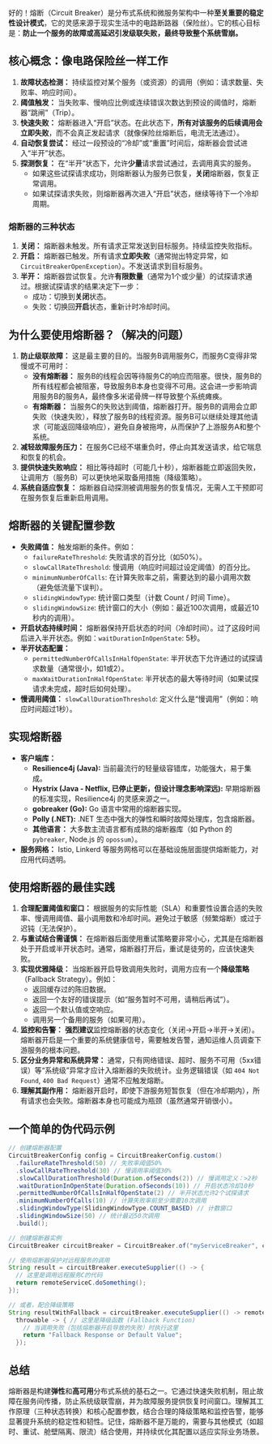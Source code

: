好的！熔断（Circuit Breaker）是分布式系统和微服务架构中一种**至关重要的稳定性设计模式**，它的灵感来源于现实生活中的电路断路器（保险丝）。它的核心目标是：**防止一个服务的故障或高延迟引发级联失败，最终导致整个系统雪崩。**

## 核心概念：像电路保险丝一样工作

1.  **故障状态检测：** 持续监控对某个服务（或资源）的调用（例如：请求数量、失败率、响应时间）。
2.  **阈值触发：** 当失败率、慢响应比例或连续错误次数达到预设的阈值时，熔断器“跳闸”（Trip）。
3.  **快速失败：** 熔断器进入“开启”状态。在此状态下，**所有对该服务的后续调用会立即失败**，而不会真正发起请求（就像保险丝熔断后，电流无法通过）。
4.  **自动恢复尝试：** 经过一段预设的“冷却”或“重置”时间后，熔断器会尝试进入“半开”状态。
5.  **探测恢复：** 在“半开”状态下，允许**少量**请求尝试通过，去调用真实的服务。
    *   如果这些试探请求成功，则熔断器认为服务已恢复，**关闭**熔断器，恢复正常调用。
    *   如果试探请求失败，则熔断器再次进入“开启”状态，继续等待下一个冷却周期。

### 熔断器的三种状态

1.  **关闭：** 熔断器未触发。所有请求正常发送到目标服务。持续监控失败指标。
2.  **开启：** 熔断器已触发。所有请求**立即失败**（通常抛出特定异常，如 `CircuitBreakerOpenException`）。不发送请求到目标服务。
3.  **半开：** 熔断器尝试恢复。允许**有限数量**（通常为1个或少量）的试探请求通过。根据试探请求的结果决定下一步：
    *   成功：切换到**关闭**状态。
    *   失败：切换回**开启**状态，重新计时冷却时间。

## 为什么要使用熔断器？（解决的问题）

1.  **防止级联故障：** 这是最主要的目的。当服务B调用服务C，而服务C变得非常慢或不可用时：
    *   **没有熔断器：** 服务B的线程会因等待服务C的响应而阻塞。很快，服务B的所有线程都会被阻塞，导致服务B本身也变得不可用。这会进一步影响调用服务B的服务A，最终像多米诺骨牌一样导致整个系统瘫痪。
    *   **有熔断器：** 当服务C的失败达到阈值，熔断器打开。服务B的调用会立即失败（快速失败），释放了服务B的线程资源。服务B可以继续处理其他请求（可能返回降级响应），避免自身被拖垮，从而保护了上游服务A和整个系统。
2.  **减轻故障服务压力：** 在服务C已经不堪重负时，停止向其发送请求，给它喘息和恢复的机会。
3.  **提供快速失败响应：** 相比等待超时（可能几十秒），熔断器能立即返回失败，让调用方（服务B）可以更快地采取备用措施（降级策略）。
4.  **系统自适应恢复：** 熔断器自动探测被调用服务的恢复情况，无需人工干预即可在服务恢复后重新启用调用。

## 熔断器的关键配置参数

*   **失败阈值：** 触发熔断的条件。例如：
    *   `failureRateThreshold`: 失败请求的百分比（如50%）。
    *   `slowCallRateThreshold`: 慢调用（响应时间超过设定阈值）的百分比。
    *   `minimumNumberOfCalls`: 在计算失败率之前，需要达到的最小调用次数（避免低流量下误判）。
    *   `slidingWindowType`: 统计窗口类型（计数 Count / 时间 Time）。
    *   `slidingWindowSize`: 统计窗口的大小（例如：最近100次调用，或最近10秒内的调用）。
*   **开启状态持续时间：** 熔断器保持开启状态的时间（冷却时间）。过了这段时间后进入半开状态。例如：`waitDurationInOpenState`: 5秒。
*   **半开状态配置：**
    *   `permittedNumberOfCallsInHalfOpenState`: 半开状态下允许通过的试探请求数量（通常很小，如1或2）。
    *   `maxWaitDurationInHalfOpenState`: 半开状态的最大等待时间（如果试探请求未完成，超时后如何处理）。
*   **慢调用阈值：** `slowCallDurationThreshold`: 定义什么是“慢调用”（例如：响应时间超过1秒）。

## 实现熔断器

*   **客户端库：**
    *   **Resilience4j (Java):** 当前最流行的轻量级容错库，功能强大，易于集成。
    *   **Hystrix (Java - Netflix, 已停止更新，但设计理念影响深远):** 早期熔断器的标准实现，Resilience4j 的灵感来源之一。
    *   **gobreaker (Go):** Go 语言中常用的熔断器实现。
    *   **Polly (.NET):** .NET 生态中强大的弹性和瞬时故障处理库，包含熔断器。
    *   **其他语言：** 大多数主流语言都有成熟的熔断器库（如 Python 的 `pybreaker`, Node.js 的 `opossum`）。
*   **服务网格：** Istio, Linkerd 等服务网格可以在基础设施层面提供熔断能力，对应用代码透明。

## 使用熔断器的最佳实践

1.  **合理配置阈值和窗口：** 根据服务的实际性能（SLA）和重要性设置合适的失败率、慢调用阈值、最小调用数和冷却时间。避免过于敏感（频繁熔断）或过于迟钝（无法保护）。
2.  **与重试结合需谨慎：** 在熔断器后面使用重试策略要非常小心，尤其是在熔断器处于开启或半开状态时。通常，熔断器打开后，重试是徒劳的，应该快速失败。
3.  **实现优雅降级：** 当熔断器开启导致调用失败时，调用方应有一个**降级策略**（Fallback Strategy）。例如：
    *   返回缓存过的陈旧数据。
    *   返回一个友好的错误提示（如“服务暂时不可用，请稍后再试”）。
    *   返回一个默认值或空响应。
    *   调用另一个备用的服务（如果可用）。
4.  **监控和告警：** **强烈建议**监控熔断器的状态变化（关闭->开启->半开->关闭）。熔断器开启是一个重要的系统健康信号，需要触发告警，通知运维人员调查下游服务的根本问题。
5.  **区分业务异常和系统异常：** 通常，只有网络错误、超时、服务不可用（5xx错误）等“系统级”异常才应计入熔断器的失败统计。业务逻辑错误（如 `404 Not Found`, `400 Bad Request`）通常不应触发熔断。
6.  **理解其副作用：** 熔断器开启时，即使下游服务短暂恢复（但在冷却期内），所有请求也会失败。熔断器本身也可能成为瓶颈（虽然通常开销很小）。

## 一个简单的伪代码示例

```java
// 创建熔断器配置
CircuitBreakerConfig config = CircuitBreakerConfig.custom()
  .failureRateThreshold(50) // 失败率阈值50%
  .slowCallRateThreshold(30) // 慢调用率阈值30%
  .slowCallDurationThreshold(Duration.ofSeconds(2)) // 慢调用定义：>2秒
  .waitDurationInOpenState(Duration.ofSeconds(10)) // 开启状态冷却10秒
  .permittedNumberOfCallsInHalfOpenState(2) // 半开状态允许2个试探请求
  .minimumNumberOfCalls(10) // 计算失败率前至少需要10次调用
  .slidingWindowType(SlidingWindowType.COUNT_BASED) // 计数窗口
  .slidingWindowSize(50) // 统计最近50次调用
  .build();

// 创建熔断器实例
CircuitBreaker circuitBreaker = CircuitBreaker.of("myServiceBreaker", config);

// 使用熔断器保护对远程服务的调用
String result = circuitBreaker.executeSupplier(() -> {
  // 这里是调用远程服务C的代码
  return remoteServiceC.doSomething();
});

// 或者，配合降级策略
String resultWithFallback = circuitBreaker.executeSupplier(() -> remoteServiceC.doSomething(),
  throwable -> { // 这里是降级函数 (Fallback Function)
    // 当调用失败（包括熔断器开启导致的失败）时执行这里
    return "Fallback Response or Default Value";
  });
```

## 总结

熔断器是构建**弹性**和**高可用**分布式系统的基石之一。它通过快速失败机制，阻止故障在服务间传播，防止系统级联雪崩，并为故障服务提供恢复时间窗口。理解其工作原理（三种状态转换）和核心配置参数，结合合理的降级策略和监控告警，能够显著提升系统的稳定性和韧性。记住，熔断器不是万能的，需要与其他模式（如超时、重试、舱壁隔离、限流）结合使用，并持续优化其配置以适应实际业务场景。
